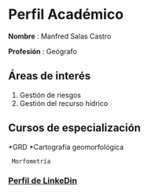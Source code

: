 # Perfil Académico

**Nombre** : Manfred Salas Castro

**Profesión** : Geógrafo

## Áreas de interés
1. Gestión de riesgos  
2. Gestión del recurso hídrico

## Cursos de especialización
*GRD
*Cartografía geomorfológica

     Morfometría
    
### [Perfil de LinkeDin](https://cr.linkedin.com/in/manfredsalascastro)



